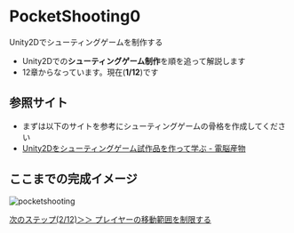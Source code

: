 # PocketShooting0
Unity2Dでシューティングゲームを制作する

- Unity2Dでの**シューティングゲーム制作**を順を追って解説します
- 12章からなっています。現在(**1/12**)です

## 参照サイト
- まずは以下のサイトを参考にシューティングゲームの骨格を作成してください
- [Unity2Dをシューティングゲーム試作品を作って学ぶ - 電脳産物](https://dianxnao.com/unity2d%e3%82%92%e3%82%b7%e3%83%a5%e3%83%bc%e3%83%86%e3%82%a3%e3%83%b3%e3%82%b0%e3%82%b2%e3%83%bc%e3%83%a0%e8%a9%a6%e4%bd%9c%e5%93%81%e3%82%92%e4%bd%9c%e3%81%a3%e3%81%a6%e5%ad%a6%e3%81%b6/)

## ここまでの完成イメージ
![pocketshooting](https://user-images.githubusercontent.com/32384416/217684655-ba9ec2ae-db92-4434-aaee-4a3e88110592.gif)

[次のステップ(2/12)＞＞ プレイヤーの移動範囲を制限する](https://github.com/mrgarita/PocketShooting0/tree/player_move_range)

